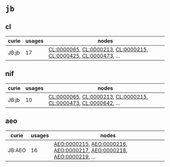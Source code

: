 # `jb`

## cl

| curie   |   usages | nodes                                                                                                                                                                                                                                                                                            |
|---------|----------|--------------------------------------------------------------------------------------------------------------------------------------------------------------------------------------------------------------------------------------------------------------------------------------------------|
| JB:jb   |       17 | [CL:0000065](http://purl.obolibrary.org/obo/CL_0000065), [CL:0000213](http://purl.obolibrary.org/obo/CL_0000213), [CL:0000215](http://purl.obolibrary.org/obo/CL_0000215), [CL:0000425](http://purl.obolibrary.org/obo/CL_0000425), [CL:0000473](http://purl.obolibrary.org/obo/CL_0000473), ... |

## nif

| curie   |   usages | nodes                                                                                                                                                                                                                                                                                            |
|---------|----------|--------------------------------------------------------------------------------------------------------------------------------------------------------------------------------------------------------------------------------------------------------------------------------------------------|
| JB:jb   |       10 | [CL:0000065](http://purl.obolibrary.org/obo/CL_0000065), [CL:0000213](http://purl.obolibrary.org/obo/CL_0000213), [CL:0000215](http://purl.obolibrary.org/obo/CL_0000215), [CL:0000473](http://purl.obolibrary.org/obo/CL_0000473), [CL:0000642](http://purl.obolibrary.org/obo/CL_0000642), ... |

## aeo

| curie   |   usages | nodes                                                                                                                                                                                                                                                                                                      |
|---------|----------|------------------------------------------------------------------------------------------------------------------------------------------------------------------------------------------------------------------------------------------------------------------------------------------------------------|
| JB:AEO  |       16 | [AEO:0000215](http://purl.obolibrary.org/obo/AEO_0000215), [AEO:0000216](http://purl.obolibrary.org/obo/AEO_0000216), [AEO:0000217](http://purl.obolibrary.org/obo/AEO_0000217), [AEO:0000218](http://purl.obolibrary.org/obo/AEO_0000218), [AEO:0000219](http://purl.obolibrary.org/obo/AEO_0000219), ... |

